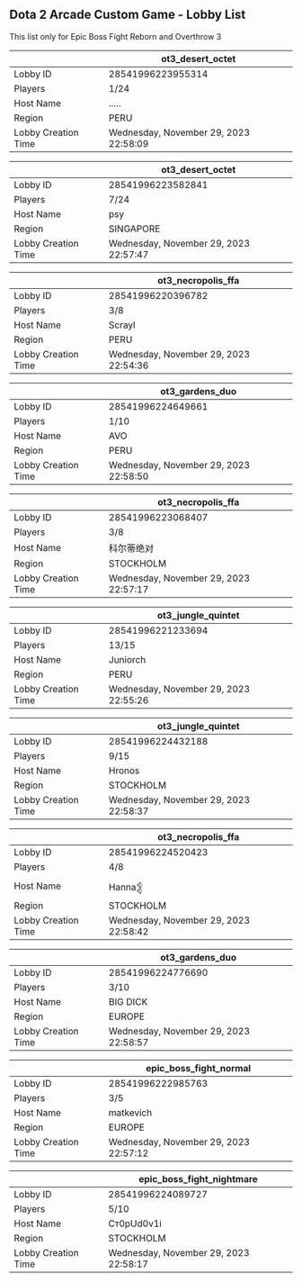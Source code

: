 ## Dota 2 Arcade Custom Game - Lobby List

This list only for Epic Boss Fight Reborn and Overthrow 3

|  | ot3_desert_octet |
| ------ | ------ |
| Lobby ID | 28541996223955314 |
| Players | 1/24 |
| Host Name | ..... |
| Region | PERU |
| Lobby Creation Time | Wednesday, November 29, 2023 22:58:09 |


|  | ot3_desert_octet |
| ------ | ------ |
| Lobby ID | 28541996223582841 |
| Players | 7/24 |
| Host Name | psy |
| Region | SINGAPORE |
| Lobby Creation Time | Wednesday, November 29, 2023 22:57:47 |


|  | ot3_necropolis_ffa |
| ------ | ------ |
| Lobby ID | 28541996220396782 |
| Players | 3/8 |
| Host Name | Scrayl |
| Region | PERU |
| Lobby Creation Time | Wednesday, November 29, 2023 22:54:36 |


|  | ot3_gardens_duo |
| ------ | ------ |
| Lobby ID | 28541996224649661 |
| Players | 1/10 |
| Host Name | AVO |
| Region | PERU |
| Lobby Creation Time | Wednesday, November 29, 2023 22:58:50 |


|  | ot3_necropolis_ffa |
| ------ | ------ |
| Lobby ID | 28541996223068407 |
| Players | 3/8 |
| Host Name | 科尔蒂绝对 |
| Region | STOCKHOLM |
| Lobby Creation Time | Wednesday, November 29, 2023 22:57:17 |


|  | ot3_jungle_quintet |
| ------ | ------ |
| Lobby ID | 28541996221233694 |
| Players | 13/15 |
| Host Name | Juniorch |
| Region | PERU |
| Lobby Creation Time | Wednesday, November 29, 2023 22:55:26 |


|  | ot3_jungle_quintet |
| ------ | ------ |
| Lobby ID | 28541996224432188 |
| Players | 9/15 |
| Host Name | Hronos |
| Region | STOCKHOLM |
| Lobby Creation Time | Wednesday, November 29, 2023 22:58:37 |


|  | ot3_necropolis_ffa |
| ------ | ------ |
| Lobby ID | 28541996224520423 |
| Players | 4/8 |
| Host Name | Hanna𒉭 |
| Region | STOCKHOLM |
| Lobby Creation Time | Wednesday, November 29, 2023 22:58:42 |


|  | ot3_gardens_duo |
| ------ | ------ |
| Lobby ID | 28541996224776690 |
| Players | 3/10 |
| Host Name | BIG DICK |
| Region | EUROPE |
| Lobby Creation Time | Wednesday, November 29, 2023 22:58:57 |


|  | epic_boss_fight_normal |
| ------ | ------ |
| Lobby ID | 28541996222985763 |
| Players | 3/5 |
| Host Name | matkevich |
| Region | EUROPE |
| Lobby Creation Time | Wednesday, November 29, 2023 22:57:12 |


|  | epic_boss_fight_nightmare |
| ------ | ------ |
| Lobby ID | 28541996224089727 |
| Players | 5/10 |
| Host Name | Ст0pUd0v1i |
| Region | STOCKHOLM |
| Lobby Creation Time | Wednesday, November 29, 2023 22:58:17 |


